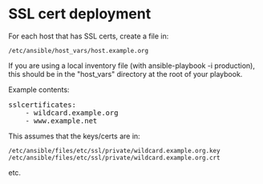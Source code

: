 SSL cert deployment
===================

For each host that has SSL certs, create a file in:

    /etc/ansible/host_vars/host.example.org

If you are using a local inventory file (with ansible-playbook -i production),
this should be in the "host_vars" directory at the root of your playbook.

Example contents:

<pre>
sslcertificates:
    - wildcard.example.org
    - www.example.net
</pre>

This assumes that the keys/certs are in:

    /etc/ansible/files/etc/ssl/private/wildcard.example.org.key
    /etc/ansible/files/etc/ssl/private/wildcard.example.org.crt

etc.
